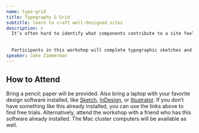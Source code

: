 ```yaml
---
name: type-grid
title: Typography & Grid
subtitle: learn to craft well-designed sites
description: >
  It’s often hard to identify what components contribute to a site feeling “well-designed.” Indeed it’s been said that “Good design is invisible. It’s only when something is poorly designed that we notice.” In this talk, we’ll dissect two elements of good design: typography and grid.
  
  
  Participants in this workshop will complete typographic sketches and mockups to get a feel for how to think critically about design on the web.
speaker: Jake Zimmerman
---
```


## How to Attend

Bring a pencil; paper will be provided. Also bring a laptop with your favorite design software installed, like [Sketch][1], [InDesign][2], or [Illustrator][3]. If you don’t have something like this already installed, you can use the links above to find free trials. Alternatively, attend the workshop with a friend who has this software already installed. The Mac cluster computers will be available as well.

[1]: https://www.sketchapp.com
[2]: http://www.adobe.com/downloads.html
[3]: http://www.adobe.com/downloads.html
